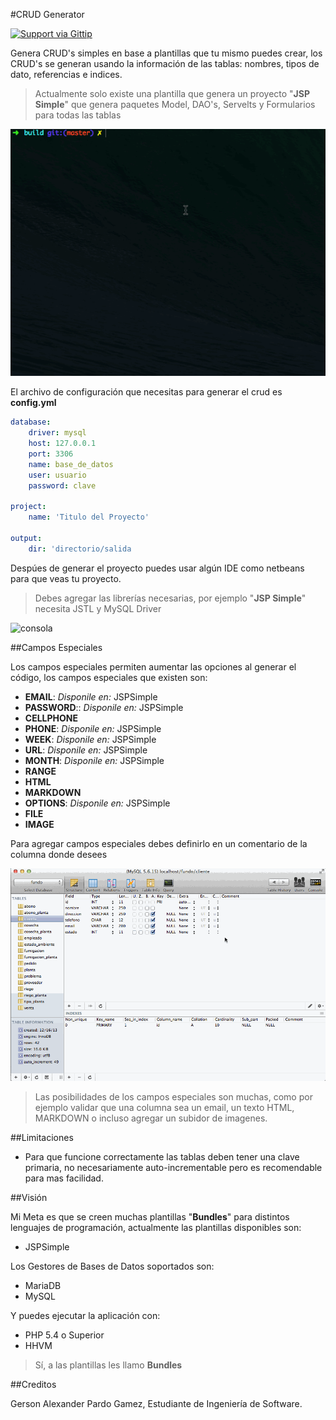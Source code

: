 #CRUD Generator

[![Support via Gittip](https://rawgithub.com/twolfson/gittip-badge/0.2.0/dist/gittip.png)](https://www.gittip.com/jerson/)


Genera CRUD's simples en base a plantillas que tu mismo puedes crear, los CRUD's se generan usando la información de las tablas: nombres, tipos de dato,
referencias e indices.

> Actualmente solo existe una plantilla que genera un proyecto "**JSP Simple**"
> que genera paquetes Model, DAO's, Servelts y Formularios para todas las tablas

![consola](https://github.com/jerson/crud-generator/raw/master/doc/images/console.gif "Generando el CRUD")

El archivo de configuración que necesitas para generar el crud es **config.yml**

```YAML
database:
    driver: mysql
    host: 127.0.0.1
    port: 3306
    name: base_de_datos
    user: usuario
    password: clave

project:
    name: 'Titulo del Proyecto'

output:
    dir: 'directorio/salida

```

Despúes de generar el proyecto puedes usar algún IDE como netbeans para que veas tu proyecto.

> Debes agregar las librerías necesarias, por ejemplo "**JSP Simple**" necesita JSTL y MySQL Driver

![consola](https://github.com/jerson/crud-generator/raw/master/doc/images/netbeans.gif "Abriendo el Proyecto")

##Campos Especiales

Los campos especiales permiten aumentar las opciones al generar el código, los campos especiales que existen son:

- **EMAIL**: *Disponile en:* JSPSimple
- **PASSWORD**:: *Disponile en:* JSPSimple
- **CELLPHONE**
- **PHONE**: *Disponile en:* JSPSimple
- **WEEK**: *Disponile en:* JSPSimple
- **URL**: *Disponile en:* JSPSimple
- **MONTH**: *Disponile en:* JSPSimple
- **RANGE**
- **HTML**
- **MARKDOWN**
- **OPTIONS**: *Disponile en:* JSPSimple
- **FILE**
- **IMAGE**

Para agregar campos especiales debes definirlo en un comentario de la columna donde desees

![special-types](https://github.com/jerson/crud-generator/raw/master/doc/images/special-types.gif "Special Types")

> Las posibilidades de los campos especiales son muchas, como por ejemplo validar que una columna sea un email, un texto HTML, MARKDOWN o incluso agregar un subidor de imagenes.

##Limitaciones

- Para que funcione correctamente las tablas deben tener una clave primaria, no necesariamente auto-incrementable pero es recomendable para mas facilidad.


##Visión

Mi Meta es que se creen muchas plantillas "**Bundles**" para distintos lenguajes de programación, actualmente las plantillas disponibles son:

- JSPSimple

Los Gestores de Bases de Datos soportados son:

- MariaDB
- MySQL

Y puedes ejecutar la aplicación con:

- PHP 5.4 o Superior
- HHVM


> Sí, a las plantillas les llamo **Bundles**

##Creditos

Gerson Alexander Pardo Gamez, Estudiante de Ingeniería de Software.
